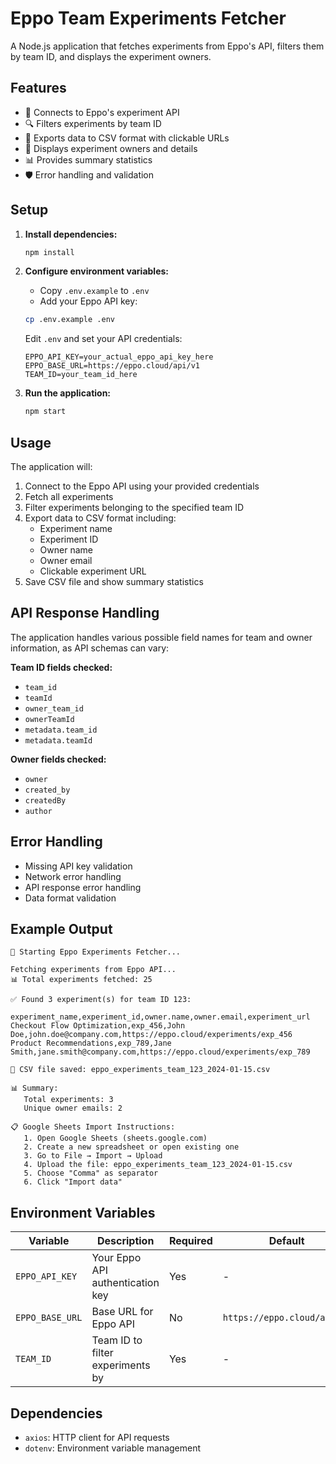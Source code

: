 # Eppo Team Experiments Fetcher

A Node.js application that fetches experiments from Eppo's API, filters them by team ID, and displays the experiment owners.

## Features

- 🔌 Connects to Eppo's experiment API
- 🔍 Filters experiments by team ID
- 📁 Exports data to CSV format with clickable URLs
- 👥 Displays experiment owners and details
- 📊 Provides summary statistics
- 🛡️ Error handling and validation

## Setup

1. **Install dependencies:**
   ```bash
   npm install
   ```

2. **Configure environment variables:**
   - Copy `.env.example` to `.env`
   - Add your Eppo API key:
   ```bash
   cp .env.example .env
   ```
   
   Edit `.env` and set your API credentials:
   ```
   EPPO_API_KEY=your_actual_eppo_api_key_here
   EPPO_BASE_URL=https://eppo.cloud/api/v1
   TEAM_ID=your_team_id_here
   ```

3. **Run the application:**
   ```bash
   npm start
   ```

## Usage

The application will:
1. Connect to the Eppo API using your provided credentials
2. Fetch all experiments
3. Filter experiments belonging to the specified team ID
4. Export data to CSV format including:
   - Experiment name
   - Experiment ID
   - Owner name
   - Owner email
   - Clickable experiment URL
5. Save CSV file and show summary statistics

## API Response Handling

The application handles various possible field names for team and owner information, as API schemas can vary:

**Team ID fields checked:**
- `team_id`
- `teamId`
- `owner_team_id`
- `ownerTeamId`
- `metadata.team_id`
- `metadata.teamId`

**Owner fields checked:**
- `owner`
- `created_by`
- `createdBy`
- `author`

## Error Handling

- Missing API key validation
- Network error handling
- API response error handling
- Data format validation

## Example Output

```
🚀 Starting Eppo Experiments Fetcher...

Fetching experiments from Eppo API...
📊 Total experiments fetched: 25

✅ Found 3 experiment(s) for team ID 123:

experiment_name,experiment_id,owner.name,owner.email,experiment_url
Checkout Flow Optimization,exp_456,John Doe,john.doe@company.com,https://eppo.cloud/experiments/exp_456
Product Recommendations,exp_789,Jane Smith,jane.smith@company.com,https://eppo.cloud/experiments/exp_789

📁 CSV file saved: eppo_experiments_team_123_2024-01-15.csv

📊 Summary:
   Total experiments: 3
   Unique owner emails: 2

📋 Google Sheets Import Instructions:
   1. Open Google Sheets (sheets.google.com)
   2. Create a new spreadsheet or open existing one
   3. Go to File → Import → Upload
   4. Upload the file: eppo_experiments_team_123_2024-01-15.csv
   5. Choose "Comma" as separator
   6. Click "Import data"
```

## Environment Variables

| Variable | Description | Required | Default |
|----------|-------------|----------|---------|
| `EPPO_API_KEY` | Your Eppo API authentication key | Yes | - |
| `EPPO_BASE_URL` | Base URL for Eppo API | No | `https://eppo.cloud/api/v1` |
| `TEAM_ID` | Team ID to filter experiments by | Yes | - |

## Dependencies

- `axios`: HTTP client for API requests
- `dotenv`: Environment variable management 